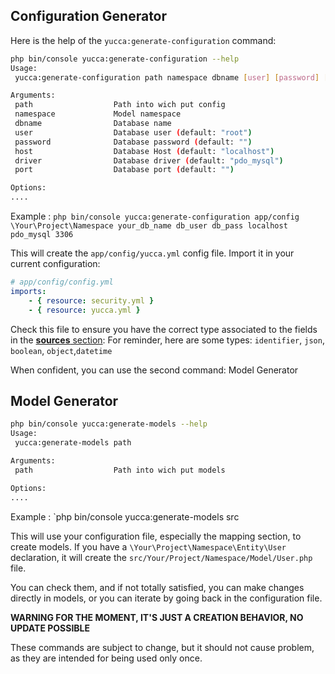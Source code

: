 Configuration Generator
-----------------------
Here is the help of the `yucca:generate-configuration` command:
```bash
php bin/console yucca:generate-configuration --help
Usage:
 yucca:generate-configuration path namespace dbname [user] [password] [host] [driver] [port]

Arguments:
 path                  Path into wich put config
 namespace             Model namespace
 dbname                Database name
 user                  Database user (default: "root")
 password              Database password (default: "")
 host                  Database Host (default: "localhost")
 driver                Database driver (default: "pdo_mysql")
 port                  Database port (default: "")

Options:
....
```

Example : `php bin/console yucca:generate-configuration app/config \Your\Project\Namespace your_db_name db_user db_pass localhost pdo_mysql 3306`

This will create the `app/config/yucca.yml` config file.
Import it in your current configuration:
```yaml
# app/config/config.yml
imports:
    - { resource: security.yml }
    - { resource: yucca.yml }
```

Check this file to ensure you have the correct type associated to the fields in the [**sources** section](https://github.com/rjanot/yucca/blob/master/README.md#sources):
For reminder, here are some types: `identifier`, `json`, `boolean`, `object`,`datetime`

When confident, you can use the second command: Model Generator

Model Generator
---------------
```bash
php bin/console yucca:generate-models --help
Usage:
 yucca:generate-models path

Arguments:
 path                  Path into wich put models

Options:
....
```

Example : `php bin/console yucca:generate-models src

This will use your configuration file, especially the mapping section, to create models.
If you have a `\Your\Project\Namespace\Entity\User` declaration, it will create the `src/Your/Project/Namespace/Model/User.php` file.

You can check them, and if not totally satisfied, you can make changes directly in models, or you can iterate by going back in the configuration file.

**WARNING FOR THE MOMENT, IT'S JUST A CREATION BEHAVIOR, NO UPDATE POSSIBLE**

These commands are subject to change, but it should not cause problem, as they are intended for being used only once.

